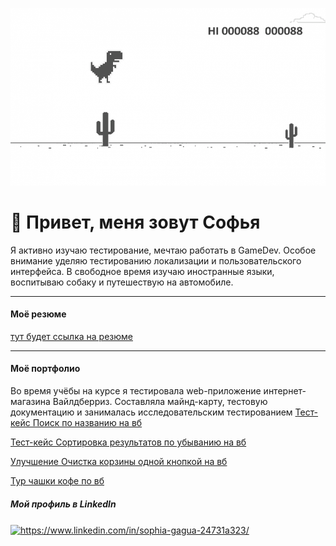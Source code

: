 ![git logo](gitlogo.png)

# 🦖 Привет, меня зовут Софья 
Я активно изучаю тестирование, мечтаю работать в GameDev. Особое внимание уделяю тестированию локализации и пользовательского интерфейса. 
В свободное время изучаю иностранные языки, воспитываю собаку и путешествую на автомобиле.
***
#### Моё резюме
[тут будет ссылка на резюме]()
***
#### Моё портфолио
Во время учёбы на курсе я тестировала web-приложение интернет-магазина Вайлдберриз. Составляла майнд-карту, тестовую документацию и занималась исследовательским тестированием
[Тест-кейс Поиск по названию на вб](https://github.com/SophiaGagua/SophiaGagua/blob/main/Тест-кейс%20_Поиск%20по%20названию%20вб_.md)

[Тест-кейс Сортировка результатов по убыванию на вб](https://github.com/SophiaGagua/SophiaGagua/blob/main/Тест-кейс%20_Сортировка%20результатов%20по%20убыванию%20цены%20на%20вб_.md)

[Улучшение Очистка корзины одной кнопкой на вб](https://github.com/SophiaGagua/SophiaGagua/blob/main/Улучшение%20_Очистка%20корзины%20одной%20кнопкой_.md)

[Тур чашки кофе по вб](https://github.com/SophiaGagua/SophiaGagua/blob/main/Тур%20чашки%20кофе%20для%20покупки%20на%20вб.md)

##### Мой профиль в LinkedIn
<a href="https://linkedin.com/in/https://www.linkedin.com/in/sophia-gagua-24731a323/" target="blank"><img align="center" src="https://raw.githubusercontent.com/rahuldkjain/github-profile-readme-generator/master/src/images/icons/Social/linked-in-alt.svg" alt="https://www.linkedin.com/in/sophia-gagua-24731a323/" height="30" width="40" /></a>

